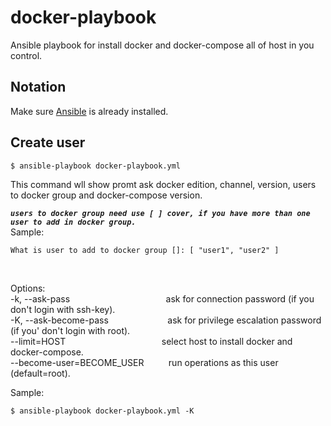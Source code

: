 # docker-playbook
Ansible playbook for install docker and docker-compose all of host in you control.

## Notation
Make sure [Ansible](http://docs.ansible.com/ansible/latest/intro_installation.html) is already installed.

## Create user

```console
$ ansible-playbook docker-playbook.yml
```
This command wll show promt ask docker edition, channel, version, users to docker group and docker-compose version. <br />

_**`users to docker group need use [ ] cover, if you have more than one user to add in docker group.`**_ <br />
Sample:
```console
What is user to add to docker group []: [ "user1", "user2" ]
```
<br />

Options: <br />
-k, --ask-pass
&nbsp;&nbsp;&nbsp;&nbsp;&nbsp;&nbsp;&nbsp;&nbsp;&nbsp;&nbsp;&nbsp;&nbsp;&nbsp;&nbsp;&nbsp;&nbsp;&nbsp;&nbsp;&nbsp;&nbsp;&nbsp;&nbsp;&nbsp;&nbsp;&nbsp;&nbsp;&nbsp;&nbsp;&nbsp;&nbsp;&nbsp;&nbsp;&nbsp;&nbsp;&nbsp;&nbsp;&nbsp;
ask for connection password (if you don't login with ssh-key). <br />
-K, --ask-become-pass
&nbsp;&nbsp;&nbsp;&nbsp;&nbsp;&nbsp;&nbsp;&nbsp;&nbsp;&nbsp;&nbsp;&nbsp;&nbsp;&nbsp;&nbsp;&nbsp;&nbsp;&nbsp;&nbsp;&nbsp;&nbsp;&nbsp;
ask for privilege escalation password (if you' don't login with root). <br />
--limit=HOST
&nbsp;&nbsp;&nbsp;&nbsp;&nbsp;&nbsp;&nbsp;&nbsp;&nbsp;&nbsp;&nbsp;&nbsp;&nbsp;&nbsp;&nbsp;&nbsp;&nbsp;&nbsp;&nbsp;&nbsp;&nbsp;&nbsp;&nbsp;&nbsp;&nbsp;&nbsp;&nbsp;&nbsp;&nbsp;&nbsp;&nbsp;&nbsp;&nbsp;&nbsp;&nbsp;&nbsp;&nbsp;
select host to install docker and docker-compose. <br />
--become-user=BECOME_USER
&nbsp;&nbsp;&nbsp;&nbsp;&nbsp;&nbsp;&nbsp;&nbsp;
run operations as this user (default=root). <br />

Sample:
```console
$ ansible-playbook docker-playbook.yml -K
```
